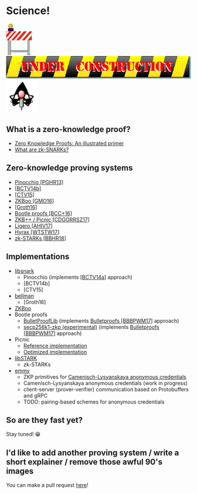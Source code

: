 # Science!

![](/images/underconstruction/HeHeartlandPark5787imagesConstruction1.gif)
[![](/images/underconstruction/ArArea51Station9771rulersconstructionconstruction_wide.gif)](https://textfiles.com/underconstruction/)
[![](/images/underconstruction/ArArea51Shadowlands2297ST-underconstruction_anm.gif)](https://en.wikipedia.org/wiki/History_of_cryptography#Modern_cryptography)

## What is a zero-knowledge proof?

- [Zero Knowledge Proofs: An illustrated primer](https://blog.cryptographyengineering.com/2014/11/27/zero-knowledge-proofs-illustrated-primer/)
- [What are zk-SNARKs?](https://z.cash/technology/zksnarks.html)

## Zero-knowledge proving systems

- [Pinocchio [PGHR13]](https://eprint.iacr.org/2013/279.pdf)
- [[BCTV14b]](https://eprint.iacr.org/2014/595)
- [[CTV15]](https://eprint.iacr.org/2015/377)
- [ZKBoo [GMO16]](https://eprint.iacr.org/2016/163.pdf)
- [[Groth16]](https://eprint.iacr.org/2016/260.pdf)
- [Bootle proofs [BCC+16]](https://eprint.iacr.org/2016/263.pdf)
- [ZKB++ / Picnic [CDGORRSZ17]](https://eprint.iacr.org/2017/279.pdf)
- [Ligero [AHIV17]](https://acmccs.github.io/papers/p2087-amesA.pdf)
- [Hyrax [WTSTW17]](https://eprint.iacr.org/2017/1132.pdf)
- [zk-STARKs [BBHR18]](https://eprint.iacr.org/2018/046)

## Implementations

- [libsnark](https://github.com/scipr-lab/libsnark)
  - Pinocchio (implements [[BCTV14a]](http://eprint.iacr.org/2013/879) approach)
  - [BCTV14b]
  - [CTV15]
- [bellman](https://github.com/ebfull/bellman/)
  - [Groth16]
- [ZKBoo](https://github.com/Sobuno/ZKBoo)
- Bootle proofs
  - [BulletProofLib](https://github.com/bbuenz/BulletProofLib) (implements [Bulletproofs [BBBPWM17]](https://web.stanford.edu/~buenz/pubs/bulletproofs.pdf) approach)
  - [secp256k1-zkp (experimental)](https://github.com/ElementsProject/secp256k1-zkp/pull/16) (implements [Bulletproofs [BBBPWM17]](https://web.stanford.edu/~buenz/pubs/bulletproofs.pdf) approach)
- Picnic
  - [Reference implementation](https://github.com/Microsoft/Picnic)
  - [Optimized implementation](https://github.com/IAIK/Picnic)
- [libSTARK](https://github.com/elibensasson/libSTARK)
  - zk-STARKs
- [emmy](https://github.com/xlab-si/emmy)
  - ZKP primitives for [Camenisch-Lysyanskaya anonymous credentials](https://eprint.iacr.org/2001/019.pdf)
  - Camenisch-Lysyanskaya anonymous credentials (work in progress)
  - client-server (prover-verifier) communication based on Protobuffers and gRPC
  - TODO: pairing-based schemes for anonymous credentials

## So are they fast yet?

Stay tuned! 😁

## I'd like to add another proving system / write a short explainer / remove those awful 90's images

You can make a pull request [here](https://github.com/ZKProofs/ZKProofs.github.io)!

